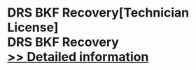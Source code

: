 # DRS BKF Recovery[Technician License]<br />DRS BKF Recovery<br />[>> Detailed information](https://secure.shareit.com/shareit/product.html?productid=301004197&affiliateid=200057808)